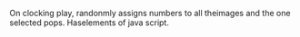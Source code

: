 On clocking play, randonmly assigns numbers to all theimages and the one selected pops. Haselements of java script.
